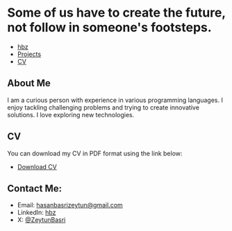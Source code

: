 # Some of us have to create the future, not follow in someone's footsteps.

- [hbz](#about-me)
- [Projects](#projects)
- [CV](#cv)

## About Me

I am a curious person with experience in various programming languages. I enjoy tackling challenging problems and trying to create innovative solutions. I love exploring new technologies. 

## CV

You can download my CV in PDF format using the link below:

- [Download CV](https://your-username.github.io/cv.pdf)

## Contact Me:

- Email: hasanbasrizeytun@gmail.com
- LinkedIn: [hbz](https://www.linkedin.com/in/hasan-basri-zeytun-64b55b181/)
- X: [@ZeytunBasri](https://twitter.com/ZeytunBasri)

